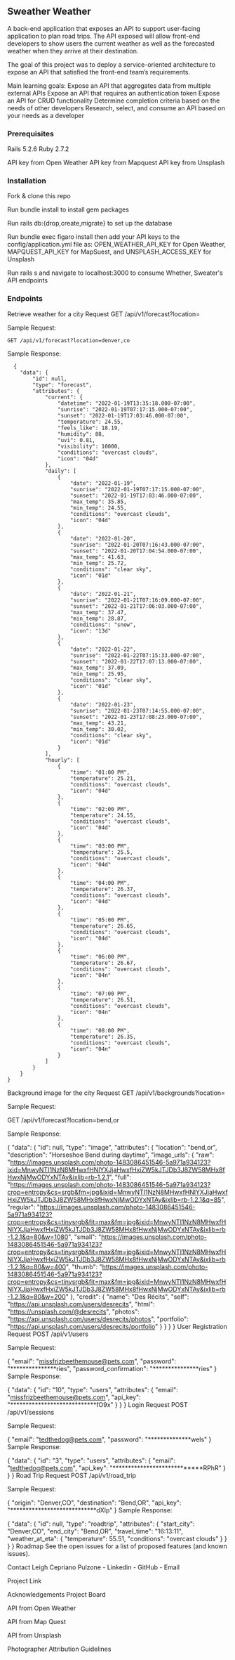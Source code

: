 ## Sweather Weather
A back-end application that exposes an API to support user-facing application to plan road trips. The API exposed will allow front-end developers to show users the current weather as well as the forecasted weather when they arrive at their destination.

The goal of this project was to deploy a service-oriented architecture to expose an API that satisfied the front-end team’s requirements.

Main learning goals:
Expose an API that aggregates data from multiple external APIs
Expose an API that requires an authentication token
Expose an API for CRUD functionality
Determine completion criteria based on the needs of other developers
Research, select, and consume an API based on your needs as a developer

### Prerequisites
Rails 5.2.6
Ruby 2.7.2

API key from Open Weather
API key from Mapquest
API key from Unsplash

### Installation
Fork & clone this repo

Run bundle install to install gem packages

Run rails db:{drop,create,migrate} to set up the database

Run bundle exec figaro install then add your API keys to the config/application.yml file as: OPEN_WEATHER_API_KEY for Open Weather, MAPQUEST_API_KEY for MapSuest, and UNSPLASH_ACCESS_KEY for Unsplash

Run rails s and navigate to localhost:3000 to consume Whether, Sweater's API endpoints

### Endpoints
Retrieve weather for a city
Request GET /api/v1/forecast?location=<location>

Sample Request:

`GET /api/v1/forecast?location=denver,co`

Sample Response:

```
  {
    "data": {
        "id": null,
        "type": "forecast",
        "attributes": {
            "current": {
                "datetime": "2022-01-19T13:35:18.000-07:00",
                "sunrise": "2022-01-19T07:17:15.000-07:00",
                "sunset": "2022-01-19T17:03:46.000-07:00",
                "temperature": 24.55,
                "feels_like": 18.19,
                "humidity": 88,
                "uvi": 0.81,
                "visibility": 10000,
                "conditions": "overcast clouds",
                "icon": "04d"
            },
            "daily": [
                {
                    "date": "2022-01-19",
                    "sunrise": "2022-01-19T07:17:15.000-07:00",
                    "sunset": "2022-01-19T17:03:46.000-07:00",
                    "max_temp": 35.85,
                    "min_temp": 24.55,
                    "conditions": "overcast clouds",
                    "icon": "04d"
                },
                {
                    "date": "2022-01-20",
                    "sunrise": "2022-01-20T07:16:43.000-07:00",
                    "sunset": "2022-01-20T17:04:54.000-07:00",
                    "max_temp": 41.63,
                    "min_temp": 25.72,
                    "conditions": "clear sky",
                    "icon": "01d"
                },
                {
                    "date": "2022-01-21",
                    "sunrise": "2022-01-21T07:16:09.000-07:00",
                    "sunset": "2022-01-21T17:06:03.000-07:00",
                    "max_temp": 37.47,
                    "min_temp": 28.87,
                    "conditions": "snow",
                    "icon": "13d"
                },
                {
                    "date": "2022-01-22",
                    "sunrise": "2022-01-22T07:15:33.000-07:00",
                    "sunset": "2022-01-22T17:07:13.000-07:00",
                    "max_temp": 37.09,
                    "min_temp": 25.95,
                    "conditions": "clear sky",
                    "icon": "01d"
                },
                {
                    "date": "2022-01-23",
                    "sunrise": "2022-01-23T07:14:55.000-07:00",
                    "sunset": "2022-01-23T17:08:23.000-07:00",
                    "max_temp": 43.21,
                    "min_temp": 30.02,
                    "conditions": "clear sky",
                    "icon": "01d"
                }
            ],
            "hourly": [
                {
                    "time": "01:00 PM",
                    "temperature": 25.21,
                    "conditions": "overcast clouds",
                    "icon": "04d"
                },
                {
                    "time": "02:00 PM",
                    "temperature": 24.55,
                    "conditions": "overcast clouds",
                    "icon": "04d"
                },
                {
                    "time": "03:00 PM",
                    "temperature": 25.5,
                    "conditions": "overcast clouds",
                    "icon": "04d"
                },
                {
                    "time": "04:00 PM",
                    "temperature": 26.37,
                    "conditions": "overcast clouds",
                    "icon": "04d"
                },
                {
                    "time": "05:00 PM",
                    "temperature": 26.65,
                    "conditions": "overcast clouds",
                    "icon": "04d"
                },
                {
                    "time": "06:00 PM",
                    "temperature": 26.67,
                    "conditions": "overcast clouds",
                    "icon": "04n"
                },
                {
                    "time": "07:00 PM",
                    "temperature": 26.51,
                    "conditions": "overcast clouds",
                    "icon": "04n"
                },
                {
                    "time": "08:00 PM",
                    "temperature": 26.35,
                    "conditions": "overcast clouds",
                    "icon": "04n"
                }
            ]
        }
    }
}
  ```
Background image for the city
Request GET /api/v1/backgrounds?location=<location>

Sample Request:

GET /api/v1/forecast?location=bend,or

Sample Response:

{
    "data": {
        "id": null,
        "type": "image",
        "attributes": {
            "location": "bend,or",
            "description": "Horseshoe Bend during daytime",
            "image_urls": {
                "raw": "https://images.unsplash.com/photo-1483086451546-5a971a934123?ixid=MnwyNTI1NzN8MHwxfHNlYXJjaHwxfHxiZW5kJTJDb3J8ZW58MHx8fHwxNjMwODYxNTAy&ixlib=rb-1.2.1",
                "full": "https://images.unsplash.com/photo-1483086451546-5a971a934123?crop=entropy&cs=srgb&fm=jpg&ixid=MnwyNTI1NzN8MHwxfHNlYXJjaHwxfHxiZW5kJTJDb3J8ZW58MHx8fHwxNjMwODYxNTAy&ixlib=rb-1.2.1&q=85",
                "regular": "https://images.unsplash.com/photo-1483086451546-5a971a934123?crop=entropy&cs=tinysrgb&fit=max&fm=jpg&ixid=MnwyNTI1NzN8MHwxfHNlYXJjaHwxfHxiZW5kJTJDb3J8ZW58MHx8fHwxNjMwODYxNTAy&ixlib=rb-1.2.1&q=80&w=1080",
                "small": "https://images.unsplash.com/photo-1483086451546-5a971a934123?crop=entropy&cs=tinysrgb&fit=max&fm=jpg&ixid=MnwyNTI1NzN8MHwxfHNlYXJjaHwxfHxiZW5kJTJDb3J8ZW58MHx8fHwxNjMwODYxNTAy&ixlib=rb-1.2.1&q=80&w=400",
                "thumb": "https://images.unsplash.com/photo-1483086451546-5a971a934123?crop=entropy&cs=tinysrgb&fit=max&fm=jpg&ixid=MnwyNTI1NzN8MHwxfHNlYXJjaHwxfHxiZW5kJTJDb3J8ZW58MHx8fHwxNjMwODYxNTAy&ixlib=rb-1.2.1&q=80&w=200"
            },
            "credit": {
                "name": "Des Récits",
                "self": "https://api.unsplash.com/users/desrecits",
                "html": "https://unsplash.com/@desrecits",
                "photos": "https://api.unsplash.com/users/desrecits/photos",
                "portfolio": "https://api.unsplash.com/users/desrecits/portfolio"
            }
        }
    }
}
User Registration
Request POST /api/v1/users

Sample Request:

{
  "email": "missfrizbeethemouse@pets.com",
  "password": "***************ries",
  "password_confirmation":  "***************ries"
}
Sample Response:

{
    "data": {
        "id": "10",
        "type": "users",
        "attributes": {
            "email": "missfrizbeethemouse@pets.com",
            "api_key": "****************************fO9x"
        }
    }
}
Login
Request POST /api/v1/sessions

Sample Request:

{
  "email": "tedthedog@pets.com",
  "password": "**************wels"
}
Sample Response:

{
    "data": {
        "id": "3",
        "type": "users",
        "attributes": {
            "email": "tedthedog@pets.com",
            "api_key": "****************************RPhR"
        }
    }
}
Road Trip
Request POST /api/v1/road_trip

Sample Request:

{
  "origin": "Denver,CO",
  "destination": "Bend,OR",
  "api_key": "****************************dXIp"
}
Sample Response:

{
    "data": {
        "id": null,
        "type": "roadtrip",
        "attributes": {
            "start_city": "Denver,CO",
            "end_city": "Bend,OR",
            "travel_time": "16:13:11",
            "weather_at_eta": {
                "temperature": 55.51,
                "conditions": "overcast clouds"
            }
        }
    }
}
Roadmap
See the open issues for a list of proposed features (and known issues).

Contact
Leigh Cepriano Pulzone - Linkedin - GitHub - Email

Project Link

Acknowledgements
Project Board

API from Open Weather

API from Map Quest

API from Unsplash

Photographer Attribution Guidelines
